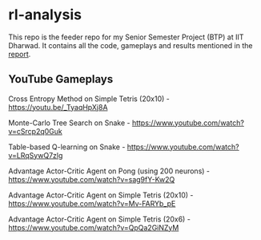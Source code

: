 # rl-analysis
This repo is the feeder repo for my Senior Semester Project (BTP) at IIT Dharwad. It contains all the code, gameplays and results mentioned in the [report](https://github.com/NeuralFlux/rl-analysis/blob/main/Report.pdf).

## YouTube Gameplays
Cross Entropy Method on Simple Tetris (20x10) - https://youtu.be/_TyaqHpXj8A

Monte-Carlo Tree Search on Snake - https://www.youtube.com/watch?v=cSrcp2q0Guk

Table-based Q-learning on Snake - https://www.youtube.com/watch?v=LRqSywQ7zlg

Advantage Actor-Critic Agent on Pong (using 200 neurons) - https://www.youtube.com/watch?v=sag9fY-Kw2Q

Advantage Actor-Critic Agent on Simple Tetris (20x10) - https://www.youtube.com/watch?v=Mv-FARYb_pE

Advantage Actor-Critic Agent on Simple Tetris (20x6) - https://www.youtube.com/watch?v=QpQa2GiNZyM
